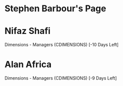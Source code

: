 # Stephen Barbour's Page




# Nifaz Shafi


Dimensions - Managers (CDIMENSIONS) [-10 Days Left]



# Alan Africa


Dimensions - Managers (CDIMENSIONS) [-9 Days Left]



